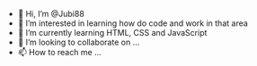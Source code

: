 - 👋 Hi, I’m @Jubi88
- 👀 I’m interested in learning how do code and work in that area
- 🌱 I’m currently learning HTML, CSS and JavaScript
- 💞️ I’m looking to collaborate on ...
- 📫 How to reach me ...

<!---
Jubi88/Jubi88 is a ✨ special ✨ repository because its `README.md` (this file) appears on your GitHub profile.
You can click the Preview link to take a look at your changes.
--->
